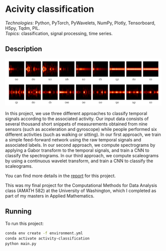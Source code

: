 # Acivity classification

*Technologies:* Python, PyTorch, PyWavelets, NumPy, Plotly, Tensorboard, H5py, Tqdm, PIL. <br>
*Topics:* classification, signal processing, time series. <br>

## Description

<p float="left">
  <img src="readme_files/spectrograms.png?raw=true" width="700" />
</p>

In this project, we use three different approaches to classify temporal signals according to the associated activity. Our input data consists of several thousand short snippets of measurements obtained from nine sensors (such as acceleration and gyroscope) while people performed six different activities (such as walking or sitting). In our first approach, we train a simple feed-forward network using the raw temporal signals and associated labels. In our second approach, we compute spectrograms by applying a Gabor transform to the temporal signals, and train a CNN to classify the spectrograms. In our third approach, we compute scaleograms by using a continuous wavelet transform, and train a CNN to classify the scaleograms.

You can find more details in the <a href="https://1drv.ms/b/s!AiCY1Uw6PbEfheUz1u-obevm2AsltA?e=U0Ls2N">report</a> for this project.

This was my final project for the Computational Methods for Data Analysis class (AMATH 582) at the University of Washington, which I completed as part 
of my masters in Applied Mathematics.

## Running

To run this project:

```sh
conda env create -f environment.yml
conda activate activity-classification
python main.py
```